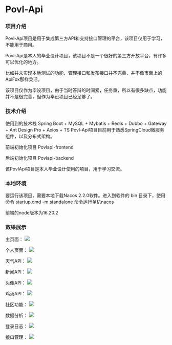 # Povl-Api
### 项目介绍

Povl-Api项目是用于集成第三方API和支持接口管理的平台，该项目仅用于学习，不能用于商用。

Povl-Api是本人的毕业设计项目，该项目不是一个很好的第三方开放平台，有许多可以优化的地方。

比如并未实现本地测试的功能、管理接口和发布接口并不完善、并不像市面上的ApiFox那样灵活。

该项目仅作为毕设项目，由于当时答辩的时间紧，任务重，所以有很多缺点，功能并不是很完善，但作为毕设项目已经足够了。

### 技术介绍

使用到的技术栈 Spring Boot + MySQL + Mybatis + Redis + Dubbo + Gateway + Ant Design Pro + Axios + TS
Povl-Api项目目前用于熟悉SpringCloud微服务组件，以及分布式架构。

前端初始化项目 Povlapi-frontend

后端初始化项目 Povlapi-backend

该PovlApi项目是本人毕业设计使用的项目，用于学习交流。

### 本地环境

要运行该项目，需要本地下载Nacos 2.2.0软件。进入到软件的 bin 目录下，使用命令 startup.cmd -m standalone 命令运行单机nacos

前端的node版本为16.20.2

### 效果展示

主页面：
![](./images/index.png)

个人页面：
![](./images/user.png)

天气API：
![](./images/weatherApi.png)

新闻API：
![](./images/newsApi.png)

头像API：
![](./images/avatarApi.png)

鸡汤API：
![](./images/wordsApi.png)

社区功能：
![](./images/community.png)

数据分析：
![](./images/ana.png)

登录日志：
![](./images/logs.png)

接口管理：
![](./images/management.png)
